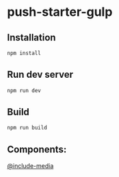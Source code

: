 # push-starter-gulp

## Installation

```bash
npm install
```

## Run dev server

```bash
npm run dev
```

## Build

```bash
npm run build
```

## Components:
[@include-media](https://eduardoboucas.github.io/include-media/)
